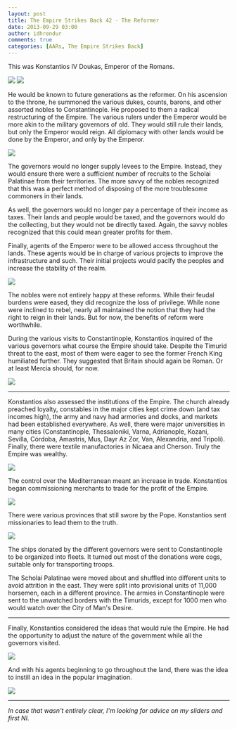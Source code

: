 ```yaml
---
layout: post
title: The Empire Strikes Back 42 - The Reformer
date: 2013-09-29 03:00
author: idhrendur
comments: true
categories: [AARs, The Empire Strikes Back]
---
```

This was Konstantios IV Doukas, Emperor of the Romans.

<img src="http://i1327.photobucket.com/albums/u670/idhrendur/42-1_zpse40e0499.png">
<img src="http://i1327.photobucket.com/albums/u670/idhrendur/The%20Empire%20Strikes%20Back/42-2_zps8a4c9291.png">

He would be known to future generations as the reformer. On his ascension to the throne, he summoned the various dukes, counts, barons, and other assorted nobles to Constantinople. He proposed to them a radical restructuring of the Empire. The various rulers under the Emperor would be more akin to the military governors of old. They would still rule their lands, but only the Emperor would reign. All diplomacy with other lands would be done by the Emperor, and only by the Emperor.

<img src="http://i1327.photobucket.com/albums/u670/idhrendur/The%20Empire%20Strikes%20Back/42-3_zpse4916efb.png">

The governors would no longer supply levees to the Empire. Instead, they would ensure there were a sufficient number of recruits to the Scholai Palatinae from their territories. The more savvy of the nobles recognized that this was a perfect method of disposing of the more troublesome commoners in their lands.

As well, the governors would no longer pay a percentage of their income as taxes. Their lands and people would be taxed, and the governors would do the collecting, but they would not be directly taxed. Again, the savvy nobles recognized that this could mean greater profits for them.

Finally, agents of the Emperor were to be allowed access throughout the lands. These agents would be in charge of various projects to improve the infrastructure and such. Their initial projects would pacify the peoples and increase the stability of the realm.

<img src="http://i1327.photobucket.com/albums/u670/idhrendur/The%20Empire%20Strikes%20Back/42-4_zps1767e2e6.png">

The nobles were not entirely happy at these reforms. While their feudal burdens were eased, they did recognize the loss of privilege. While none were inclined to rebel, nearly all maintained the notion that they had the right to reign in their lands. But for now, the benefits of reform were worthwhile.

During the various visits to Constantinople, Konstantios inquired of the various governors what course the Empire should take. Despite the Timurid threat to the east, most of them were eager to see the former French King humiliated further. They suggested that Britain should again be Roman. Or at least Mercia should, for now.

<img src="http://i1327.photobucket.com/albums/u670/idhrendur/The%20Empire%20Strikes%20Back/42-5_zps08311310.png">

<HR>

Konstantios also assessed the institutions of the Empire. The church already preached loyalty, constables in the major cities kept crime down (and tax incomes high), the army and navy had armories and docks, and markets had been established everywhere. As well, there were major universities in many cities (Constantinople, Thessaloniki, Varna, Adrianople, Kozani, Sevilla, Córdoba, Amastris, Mus, Dayr Az Zor, Van, Alexandria, and Tripoli). Finally, there were textile manufactories in Nicaea and Cherson. Truly the Empire was wealthy.

<img src="http://i1327.photobucket.com/albums/u670/idhrendur/The%20Empire%20Strikes%20Back/42-6_zpsee5b0110.png">

The control over the Mediterranean meant an increase in trade. Konstantios began commissioning merchants to trade for the profit of the Empire.

<img src="http://i1327.photobucket.com/albums/u670/idhrendur/The%20Empire%20Strikes%20Back/42-7_zps981d39fd.png">

There were various provinces that still swore by the Pope. Konstantios sent missionaries to lead them to the truth.

<img src="http://i1327.photobucket.com/albums/u670/idhrendur/The%20Empire%20Strikes%20Back/42-8_zps5489b3e2.png">

The ships donated by the different governors were sent to Constantinople to be organized into fleets. It turned out most of the donations were cogs, suitable only for transporting troops.

The Scholai Palatinae were moved about and shuffled into different units to avoid attrition in the east. They were split into provisional units of 11,000 horsemen, each in a different province. The armies in Constantinople were sent to the unwatched borders with the Timurids, except for 1000 men who would watch over the City of Man's Desire.

<HR>

Finally, Konstantios considered the ideas that would rule the Empire. He had the opportunity to adjust the nature of the government while all the governors visited.

<img src="http://i1327.photobucket.com/albums/u670/idhrendur/The%20Empire%20Strikes%20Back/42-9_zps47978af2.png">

And with his agents beginning to go throughout the land, there was the idea to instill an idea in the popular imagination.

<img src="http://i1327.photobucket.com/albums/u670/idhrendur/The%20Empire%20Strikes%20Back/42-10_zps73cdab12.png">

<HR>

<i>In case that wasn't entirely clear, I'm looking for advice on my sliders and first NI.</i>
